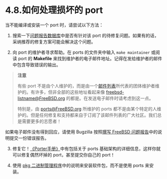 # 4.8.如何处理损坏的 port

当不能编译或安装一个 port 时，请尝试以下方法：

1. 搜索一下[问题报告数据库](https://www.freebsd.org/support/)中是否有针对该 port 的待修复问题。如果有的话，采纳推荐的修复方案可能会解决这个问题。

2. 向 port 的维护者寻求帮助。在 ports 的文件夹中输入 `make maintainer` 或阅读 port 的 **Makefile** 来找到维护者的电子邮件地址。记得在发给维护者的邮件中包含导致错误的输出。

>**注意**
>
>有些 port 不是由个人维护的，而是由一个[邮件列表](https://docs.freebsd.org/en/articles/mailing-list-faq/)所代表的团体维护者维护的。有许多，但非全部的这些地址看起来像 [freebsd-listname@FreeBSD.org](freebsd-listname@FreeBSD.org) 的都是。在发送电子邮件时请考虑到这一点。
>
>特别是，由 [ports@FreeBSD.org](https://docs.freebsd.org/en/articles/problem-reports/) 所维护的 ports 都不是由某个特定的人维护的。但是任何修复和支持都来自于订阅了该邮件列表的广大社区。我们总是需要更多的志愿者！

如果电子邮件没有得到回应，请使用 Bugzilla 按照[撰写 FreeBSD 问题报告](https://docs.freebsd.org/en/articles/problem-reports/)中的说明提交一份错误报告。

3. 修复它！[《Porter手册》](https://docs.freebsd.org/en/books/porters-handbook/)中有包括关于 ports 基础架构的详细信息，这样你就可以修复偶然坏掉的 port，甚至提交你自己的 port！

4. 使用 [pkg 二进制管理程序](https://docs.freebsd.org/en/books/handbook/book/#pkgng-intro)中的说明来安装软件包，而不是使用 ports 来安装。

